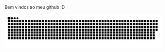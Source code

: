 Bem vindos ao meu github :D

  ![Snake animation](https://github.com/Tubagao/Tubagao/blob/output/github-contribution-grid-snake.svg)
